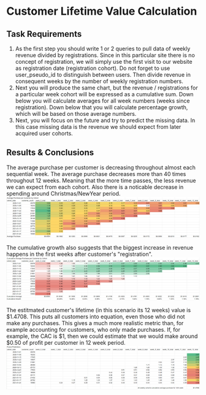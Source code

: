 # Customer Lifetime Value Calculation
## Task Requirements
1. As the first step you should write 1 or 2 queries to pull data of weekly revenue divided by registrations. Since in this particular site there is no concept of registration, we will simply use the first visit to our website as registration date (registration cohort). Do not forget to use user_pseudo_id to distinguish between users. Then divide revenue in consequent weeks by the number of weekly registration numbers.
2. Next you will produce the same chart, but the revenue / registrations for a particular week cohort will be expressed as a cumulative sum. Down below you will calculate averages for all week numbers (weeks since registration). Down below that you will calculate percentage growth, which will be based on those average numbers.
3. Next, you will focus on the future and try to predict the missing data. In this case missing data is the revenue we should expect from later acquired user cohorts.

## Results & Conclusions
The average purchase per customer is decreasing throughout almost each sequential week. The average purchase decreases more than 40 times throughout 12 weeks. Meaning that the more time passes, the less revenue we can expect from each cohort. Also there is a noticable decrease in spending around Christmas/NewYear period.
![alt-text](https://github.com/simuxakadiscgolfgod/Turing-Data-Projects/blob/6f8780df1fe449e2b0c4bafb9ab7ddd274969bbe/Main-Analysis-Types/Customer-Lifetime-Value/clv_1.png)

The cumulative growth also suggests that the biggest increase in revenue happens in the first weeks after customer's "registration".
![alt-text](https://github.com/simuxakadiscgolfgod/Turing-Data-Projects/blob/6f8780df1fe449e2b0c4bafb9ab7ddd274969bbe/Main-Analysis-Types/Customer-Lifetime-Value/clv_2.png)

The estitmated customer's lifetime (in this scenario its 12 weeks) value is $1.4708. This puts all customers into equation, even those who did not make any purchases. This gives a much more realistic metric than, for example accounting for customers, who only made purchases. If, for example, the CAC is $1, then we could estimate that we would make around $0.50 of profit per customer in 12 week period.
![alt-text](https://github.com/simuxakadiscgolfgod/Turing-Data-Projects/blob/6f8780df1fe449e2b0c4bafb9ab7ddd274969bbe/Main-Analysis-Types/Customer-Lifetime-Value/clv_3.png)


